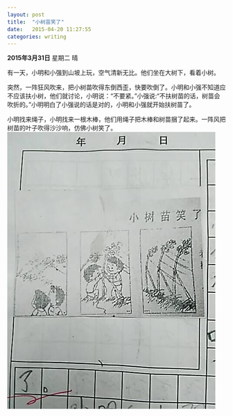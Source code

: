 ```yaml
---
layout: post
title:  "小树苗笑了"
date:   2015-04-20 11:27:55
categories: writing
---
```

**2015年3月31日** 星期二  晴

有一天，小明和小强到山坡上玩，空气清新无比。他们坐在大树下，看着小树。

突然，一阵狂风吹来，把小树苗吹得东倒西歪，快要吹倒了。小明和小强不知道应不应该扶小树，他们就讨论，小明说：“不要紧。”小强说:“不扶树苗的话，树苗会吹折的。”小明明白了小强说的话是对的，小明和小强就开始扶树苗了。

小明找来绳子，小明找来一根木棒，他们用绳子把木棒和树苗捆了起来。一阵风把树苗的叶子吹得沙沙响，仿佛小树笑了。
![](/images/tree_smile.jpg)





